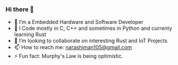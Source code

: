 ### Hi there 👋

<!---![Github stats](https://github-readme-stats.vercel.app/api?username=Narashiman&show_icons=true&count_private=true&include_all_commits=true)
-->
<!---
**Narashiman/Narashiman** is a ✨ _special_ ✨ repository because its `README.md` (this file) appears on your GitHub profile.
-->
<!---- 💬 Ask me about -->
- 🔭 I’m a Embedded Hardware and Software Developer
- 🌱 I Code mostly in C, C++ and sometimes in Python and currenty learning Rust
- 👯 I’m looking to collaborate on interesting Rust and IoT Projects
- 📫 How to reach me: narashiman105@gmail.com
- ⚡ Fun fact: Murphy's Law is being optimistic.


